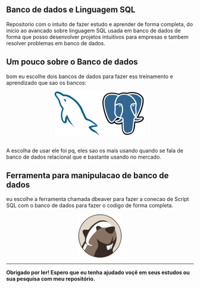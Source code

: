 ## Banco de dados e Linguagem SQL 

Repositorio com o intuito de fazer estudo e aprender de forma completa, do inicio ao avancado sobre linguagem SQL usada em banco de dados de forma que posso desenvolver projetos intuitivos para empresas e tambem resolver problemas em banco de dados.

## Um pouco sobre o Banco de dados 

bom eu escolhe dois bancos de dados para fazer ess treinamento e aprendizado que sao os bancos: 

<div align="center" style="display: inline_block">
    <img align="center" alt="mysql" width="120" src="https://raw.githubusercontent.com/devicons/devicon/master/icons/mysql/mysql-original.svg">
   <img align="center" alt="PostgreSql" width="120" src="https://raw.githubusercontent.com/devicons/devicon/master/icons/postgresql/postgresql-original.svg"> 
</div>
<br>

A escolha de usar ele foi pq, eles sao os mais usando quando se fala de banco de dados relacional que e bastante usando no mercado.

## Ferramenta para manipulacao de banco de dados 

eu escolhe a ferramenta chamada dbeaver para fazer a conecao de Script SQL com o banco de dados para fazer o codigo de forma completa.

<div align="center" style="display: inline_block">

   <img align="center" alt="dbeaver" width="120" src="https://raw.githubusercontent.com/devicons/devicon/master/icons/dbeaver/dbeaver-original.svg"> 
</div>

---

**Obrigado por ler! Espero que eu tenha ajudado voçê em seus estudos ou sua pesquisa com meu repositório.**

